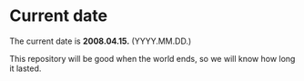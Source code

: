# Current date

The current date is **2008.04.15.** (YYYY.MM.DD.)

This repository will be good when the world ends, so we will know how long it lasted.